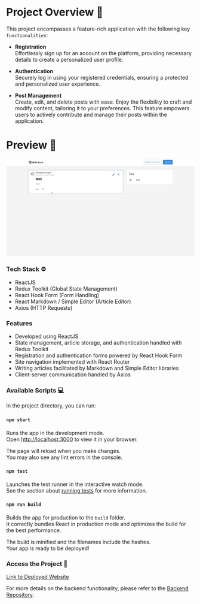 # Project Overview 🚀

This project encompasses a feature-rich application with the following key `functionalities`:

- **Registration**  
Effortlessly sign up for an account on the platform, providing necessary details to create a personalized user profile.

- **Authentication**  
Securely log in using your registered credentials, ensuring a protected and personalized user experience.

- **Post Management**  
Create, edit, and delete posts with ease. Enjoy the flexibility to craft and modify content, tailoring it to your preferences. This feature empowers users to actively contribute and manage their posts within the application.

# Preview 👀

![Preview image](public/mern_blog.gif)
 
### Tech Stack ⚙️

  - ReactJS 
  - Redux Toolkit (Global State Management)
  - React Hook Form (Form Handling)
  - React Markdown / Simple Editor (Article Editor)
  - Axios (HTTP Requests)

### Features

  - Developed using ReactJS
  - State management, article storage, and authentication handled with Redux Toolkit
  - Registration and authentication forms powered by React Hook Form
  - Site navigation implemented with React Router
  - Writing articles facilitated by Markdown and Simple Editor libraries
  - Client-server communication handled by Axios
### Available Scripts 💻

In the project directory, you can run:

#### `npm start`

Runs the app in the development mode.\
Open [http://localhost:3000](http://localhost:3000) to view it in your browser.

The page will reload when you make changes.\
You may also see any lint errors in the console.

#### `npm test`

Launches the test runner in the interactive watch mode.\
See the section about [running tests](https://facebook.github.io/create-react-app/docs/running-tests) for more information.

#### `npm run build`

Builds the app for production to the `build` folder.\
It correctly bundles React in production mode and optimizes the build for the best performance.

The build is minified and the filenames include the hashes.\
Your app is ready to be deployed!

### Access the Project 🌠

[Link to Deployed Website](https://mern-project-frontend-pi.vercel.app/)

For more details on the backend functionality, please refer to the [Backend Repository](https://github.com/antonoptimus/MERN_blog_backend).

